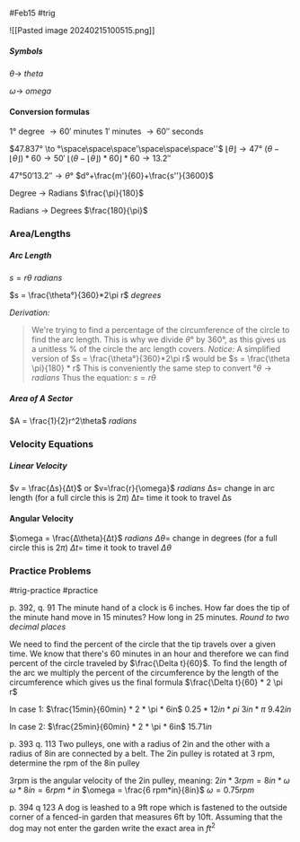 #Feb15 #trig


![[Pasted image 20240215100515.png]]


##### Symbols
$\theta \to$ *theta*

$\omega \to$ *omega*


#### Conversion formulas
$1°$ degree $\to 60'$ minutes
$1'$ minutes $\to 60''$ seconds

$47.837° \to °\space\space\space'\space\space\space''$
$\lfloor\theta\rfloor \to 47°$
$(\theta -\lfloor\theta\rfloor) * 60 \to 50'$
$\lfloor(\theta -\lfloor\theta\rfloor) * 60\rfloor * 60 \to 13.2''$

$47° 50' 13.2'' \to \theta°$
$d°+\frac{m'}{60}+\frac{s''}{3600}$

Degree $\to$ Radians
$\frac{\pi}{180}$

Radians $\to$ Degrees
$\frac{180}{\pi}$


### Area/Lengths
##### Arc Length
$s = r\theta$
*radians*

$s = \frac{\theta°}{360}*2\pi r$
*degrees*

*Derivation:*
> We're trying to find a percentage of the circumference of the circle to find the arc length.
> This is why we divide $\theta$° by 360°, as this gives us a unitless % of the circle the arc length covers.
> *Notice*:
> A simplified version of $s = \frac{\theta°}{360}*2\pi r$ would be $s = \frac{\theta \pi}{180} * r$
> This is conveniently the same step to convert $°\theta \to radians$
> Thus the equation: $s = r\theta$

##### Area of A Sector
$A = \frac{1}{2}r^2\theta$
*radians*

### Velocity Equations
##### Linear Velocity
$v = \frac{∆s}{∆t}$ or $v=\frac{r}{\omega}$
*radians*
$∆s =$ change in arc length (for a full circle this is $2\pi$)
$∆t =$ time it took to travel ∆s

#### Angular Velocity
$\omega = \frac{∆\theta}{∆t}$
*radians*
$\Delta\theta =$ change in degrees   (for a full circle this is $2\pi$)
$\Delta t =$ time it took to travel $\Delta\theta$



### Practice Problems
#trig-practice #practice

p. 392, q. 91
The minute hand of a clock is 6 inches. How far does the tip of the minute hand move in 15 minutes? How long in 25 minutes. *Round to two decimal places*

We need to find the percent of the circle that the tip travels over a given time. We know that there's 60 minutes in an hour and therefore we can find percent of the circle traveled by $\frac{\Delta t}{60}$.
To find the length of the arc we multiply the percent of the circumference by the length of the circumference which gives us the final formula $\frac{\Delta t}{60} * 2 \pi r$

In case 1:
$\frac{15min}{60min} * 2 * \pi * 6in$
$0.25 * 12in * pi$
$3in * \pi$
$9.42in$

In case 2: 
$\frac{25min}{60min} * 2 * \pi * 6in$
$15.71in$

p. 393 q. 113
Two pulleys, one with a radius of 2in and the other with a radius of 8in are connected by a belt.
The 2in pulley is rotated at 3 rpm, determine the rpm of the 8in pulley

3rpm is the angular velocity of the 2in pulley, meaning:
$2in * 3rpm = 8in * \omega$
$\omega * 8in = 6 rpm*in$
$\omega = \frac{6 rpm*in}{8in}$
$\omega = 0.75rpm$

p. 394 q 123
A dog is leashed to a 9ft rope which is fastened to the outside corner of a fenced-in garden that measures 6ft by 10ft. Assuming that the dog may not enter the garden write the exact area in $ft^2$
